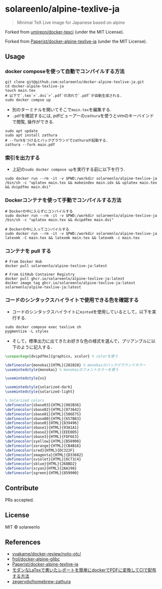 # solareenlo/alpine-texlive-ja

> Minimal TeX Live image for Japanese based on alpine

Forked from [umireon/docker-texci](https://github.com/umireon/docker-texci) \(under the MIT License\).

Forked from [Paperist/docker-alpine-texlive-ja](https://github.com/Paperist/docker-alpine-texlive-ja) \(under the MIT License\).

## Usage
### docker composeを使って自動でコンパイルする方法
```shell
git clone git@github.com:solareenlo/docker-alpine-texlive-ja.git
cd docker-alpine-texlive-ja
touch main.tex
# 以下で`.tex`>`.dvi`>`.pdf`の流れで`.pdf`が自動生成される.
sudo docker compse up
```
- 別のターミナルを開いてそこで`main.tex`を編集する.
- `.pdf`を確認するには, pdfビューアーの`zathura`を使うとvimのキーバインドで閲覧, 操作ができる.
```shell
sudo apt update
sudo apt install zathura
# --forkをつけるとバックグラウンドでzathuraが起動する.
zathura --fork main.pdf
```

### 索引を出力する
- 上記の`sudo docker compose up`を実行する前に以下を行う.
```shell
sudo docker run --rm -it -v $PWD:/workdir solareenlo/alpine-texlive-ja /bin/sh -c "uplatex main.tex && makeindex main.idx && uplatex main.tex && dvipdfmx main.dvi"
```

### Dockerコンテナを使って手動でコンパイルする方法
```shell
# Dockerの中に入らずにコンパイルする
sudo docker run --rm -it -v $PWD:/workdir solareenlo/alpine-texlive-ja /bin/sh -c "uplatex main.tex && dvipdfmx main.dvi"
```
```shell
# Dockerの中に入ってコンパイルする
sudo docker run --rm -it -v $PWD:/workdir solareenlo/alpine-texlive-ja
latexmk -C main.tex && latexmk main.tex && latexmk -c main.tex
```

### コンテナを pull する
```shell
# From Docker Hub
docker pull solareenlo/alpine-texlive-ja:latest
```

```shell
# From GitHub Container Registry
docker pull ghcr.io/solareenlo/alpine-texlive-ja:latest
docker image tag ghcr.io/solareenlo/alpine-texlive-ja:latest solareenlo/alpine-texlive-ja:latest
```

### コードのシンタックスハイライトで使用できる色を確認する
- コードのシンタックスハイライトに`minted`を使用しているとして，以下を実行する.

```shell
sudo docker compose exec texlive sh
pygmentize -L styles
```

- そして，標準出力に出てきたお好きな色の様式を選んで，プリアンブルに以下のように記入する．

```tex
\usepackage[dvipdfmx]{graphicx, xcolor} % colorを使う

\definecolor{monokai}{HTML}{282828} % monokaiのバックグラウンドカラー
\usemintedstyle{monokai} % monokaiのフォントカラーを使う

\usemintedstyle{vs}

\usemintedstyle{solarized-dark}
\usemintedstyle{solarized-light}

% Solarized colors
\definecolor{sbase03}{HTML}{002B36}
\definecolor{sbase02}{HTML}{073642}
\definecolor{sbase01}{HTML}{586E75}
\definecolor{sbase00}{HTML}{657B83}
\definecolor{sbase0}{HTML}{839496}
\definecolor{sbase1}{HTML}{93A1A1}
\definecolor{sbase2}{HTML}{EEE8D5}
\definecolor{sbase3}{HTML}{FDF6E3}
\definecolor{syellow}{HTML}{B58900}
\definecolor{sorange}{HTML}{CB4B16}
\definecolor{sred}{HTML}{DC322F}
\definecolor{smagenta}{HTML}{D33682}
\definecolor{sviolet}{HTML}{6C71C4}
\definecolor{sblue}{HTML}{268BD2}
\definecolor{scyan}{HTML}{2AA198}
\definecolor{sgreen}{HTML}{859900}
```

## Contribute
PRs accepted.

## License
MIT © solareenlo

## References
- [vvakame/docker-review/noto-otc/](https://github.com/vvakame/docker-review/tree/master/noto-otc)
- [frol/docker-alpine-glibc](https://github.com/frol/docker-alpine-glibc)
- [Paperist/docker-alpine-texlive-ja](https://github.com/Paperist/docker-alpine-texlive-ja)
- [モダンなLaTexで書いたレポートを簡単にdockerでPDFに変換してCIで配布する方法](https://qiita.com/eisoku9618/items/423a3638a727ea2846d5)
- [zegervdv/homebrew-zathura](https://github.com/zegervdv/homebrew-zathura)
